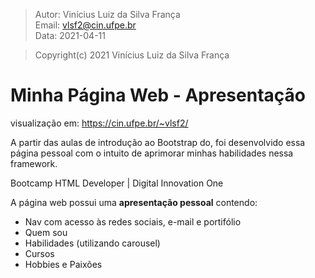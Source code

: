 > Autor: Vinícius Luiz da Silva França  
> Email: [vlsf2@cin.ufpe.br](mailto:vlsf2@cin.ufpe.br)  
> Data: 2021-04-11  

> Copyright(c) 2021 Vinícius Luiz da Silva França

# Minha Página Web - Apresentação 

visualização em: https://cin.ufpe.br/~vlsf2/

A partir das aulas de introdução ao Bootstrap do, foi desenvolvido essa página pessoal com o intuito de aprimorar minhas habilidades nessa framework.

Bootcamp HTML Developer | Digital Innovation One

A página web possui uma **apresentação pessoal** contendo:

- Nav com acesso às redes sociais, e-mail e portifólio
- Quem sou
- Habilidades (utilizando carousel)
- Cursos
- Hobbies e Paixões